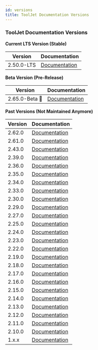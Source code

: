 ```yaml
---
id: versions
title: ToolJet Documentation Versions
---
```


### ToolJet Documentation Versions

**Current LTS Version (Stable)**

| Version     | Documentation                             |
|-------------|-------------------------------------------|
| 2.50.0-LTS  | [Documentation](https://docs.tooljet.com/docs/) |

**Beta Version (Pre-Release)**

| Version     | Documentation                             | 
|-------------|-------------------------------------------|
| 2.65.0-Beta 🚧   | [Documentation](https://docs.tooljet.com/docs/2.65.0) |

**Past Versions (Not Maintained Anymore)**

| Version     | Documentation                             |
|-------------|-------------------------------------------|
| 2.62.0      | [Documentation](https://archived-docs.tooljet.com/) |
| 2.61.0      | [Documentation](https://archived-docs.tooljet.com/2.61.0) |
| 2.43.0      | [Documentation](https://archived-docs.tooljet.com/2.43.0) |
| 2.39.0      | [Documentation](https://archived-docs.tooljet.com/2.39.0) |
| 2.36.0      | [Documentation](https://archived-docs.tooljet.com/2.36.0) |
| 2.35.0      | [Documentation](https://archived-docs.tooljet.com/2.35.0) |
| 2.34.0      | [Documentation](https://archived-docs.tooljet.com/2.34.0) |
| 2.33.0      | [Documentation](https://archived-docs.tooljet.com/2.33.0) |
| 2.30.0      | [Documentation](https://archived-docs.tooljet.com/2.30.0) |
| 2.29.0      | [Documentation](https://archived-docs.tooljet.com/2.29.0) |
| 2.27.0      | [Documentation](https://archived-docs.tooljet.com/2.27.0) |
| 2.25.0      | [Documentation](https://archived-docs.tooljet.com/2.25.0) |
| 2.24.0      | [Documentation](https://archived-docs.tooljet.com/2.24.0) |
| 2.23.0      | [Documentation](https://archived-docs.tooljet.com/2.23.0) |
| 2.22.0      | [Documentation](https://archived-docs.tooljet.com/2.22.0) |
| 2.19.0      | [Documentation](https://archived-docs.tooljet.com/2.19.0) |
| 2.18.0      | [Documentation](https://archived-docs.tooljet.com/2.18.0) |
| 2.17.0      | [Documentation](https://archived-docs.tooljet.com/2.17.0) |
| 2.16.0      | [Documentation](https://archived-docs.tooljet.com/2.16.0) |
| 2.15.0      | [Documentation](https://archived-docs.tooljet.com/2.15.0) |
| 2.14.0      | [Documentation](https://archived-docs.tooljet.com/2.14.0) |
| 2.13.0      | [Documentation](https://archived-docs.tooljet.com/2.13.0) |
| 2.12.0      | [Documentation](https://archived-docs.tooljet.com/2.12.0) |
| 2.11.0      | [Documentation](https://archived-docs.tooljet.com/2.11.0) |
| 2.10.0      | [Documentation](https://archived-docs.tooljet.com/2.10.0) |
| 1.x.x       | [Documentation](https://archived-docs.tooljet.com/1.x.x)  |
